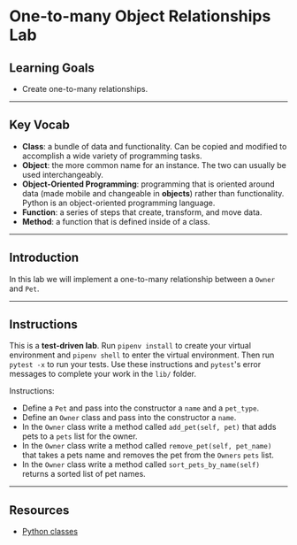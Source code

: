# One-to-many Object Relationships Lab

## Learning Goals

- Create one-to-many relationships.

***

## Key Vocab

- **Class**: a bundle of data and functionality. Can be copied and modified to
accomplish a wide variety of programming tasks.
- **Object**: the more common name for an instance. The two can usually be used
interchangeably.
- **Object-Oriented Programming**: programming that is oriented around data
(made mobile and changeable in **objects**) rather than functionality. Python
is an object-oriented programming language.
- **Function**: a series of steps that create, transform, and move data.
- **Method**: a function that is defined inside of a class.

***

## Introduction

In this lab we will implement a one-to-many relationship between a `Owner` and `Pet`.

***

## Instructions

This is a **test-driven lab**. Run `pipenv install` to create your virtual
environment and `pipenv shell` to enter the virtual environment. Then run
`pytest -x` to run your tests. Use these instructions and `pytest`'s error
messages to complete your work in the `lib/` folder.

Instructions:

- Define a `Pet` and pass into the constructor a `name` and a `pet_type`.
- Define an `Owner` class and pass into the constructor a `name`.
- In the `Owner` class write a method called `add_pet(self, pet)` that adds pets to a `pets` list for the owner.
- In the `Owner` class write a method called `remove_pet(self, pet_name)`
that takes a pets name and removes the pet from the `Owners` `pets` list.
- In the `Owner` class write a method called `sort_pets_by_name(self)` returns a sorted list of pet names.

***

## Resources

- [Python classes](https://docs.python.org/3/tutorial/classes.html)
